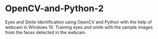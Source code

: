 # OpenCV-and-Python-2
Eyes and Smile Identification using OpenCV and Python with the help of webcam in Windows 10. Training eyes and smile with the sample images from the faces detected in the webcam.
